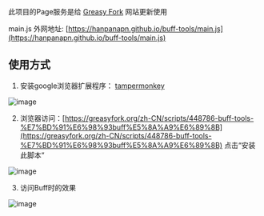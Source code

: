 

此项目的Page服务是给 [Greasy Fork](https://greasyfork.org/zh-CN) 网站更新使用

main.js 外网地址: [https://hanpanapn.github.io/buff-tools/main.js](https://hanpanapn.github.io/buff-tools/main.js)

## 使用方式

1. 安装google浏览器扩展程序：  [tampermonkey](https://chrome.google.com/webstore/search/tampermonkey?hl=zh-CN)

![image](https://user-images.githubusercontent.com/15027167/182363642-93d7e9e4-142e-4c50-b2e5-a280ae83a0bc.png)

2. 浏览器访问：[https://greasyfork.org/zh-CN/scripts/448786-buff-tools-%E7%BD%91%E6%98%93buff%E5%8A%A9%E6%89%8B](https://greasyfork.org/zh-CN/scripts/448786-buff-tools-%E7%BD%91%E6%98%93buff%E5%8A%A9%E6%89%8B)  点击“安装此脚本”

![image](https://user-images.githubusercontent.com/15027167/182364275-839d23f6-5899-4d91-85c8-01ee91e8207f.png)

3. 访问Buff时的效果

![image](https://user-images.githubusercontent.com/15027167/182364912-c9c8a28e-a555-478a-b6f4-6b1eea82c152.png)
